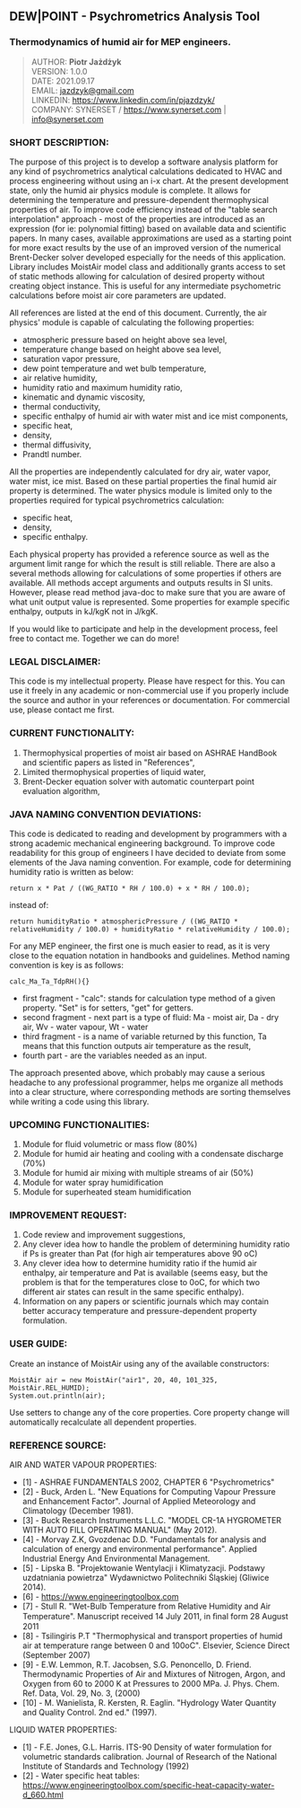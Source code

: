 ## DEW|POINT - Psychrometrics Analysis Tool

### Thermodynamics of humid air for MEP engineers.

> AUTHOR: <b>Piotr Jażdżyk</b> <br>
> VERSION: 1.0.0 <br>
> DATE: 2021.09.17<br>
> EMAIL: jazdzyk@gmail.com <br>
> LINKEDIN: https://www.linkedin.com/in/pjazdzyk/ <br>
> COMPANY: SYNERSET / https://www.synerset.com | info@synerset.com

### SHORT DESCRIPTION:
The purpose of this project is to develop a software analysis platform for any kind of psychrometrics analytical calculations dedicated to HVAC and process engineering without using an i-x chart.
At the present development state, only the humid air physics module is complete. 
It allows for determining the temperature and pressure-dependent thermophysical properties of air. To improve code efficiency instead of the "table search interpolation" approach - most of the properties are introduced as an expression (for ie: polynomial fitting) based on available data and scientific papers.  In many cases, available approximations are used as a starting point for more exact results by the use of an improved version of the numerical Brent-Decker solver developed especially for the needs of this application.
Library includes MoistAir model class and additionally grants access to set of static methods allowing for calculation of desired property without creating object instance.
This is useful for any intermediate psychometric calculations before moist air core parameters are updated.

All references are listed at the end of this document. Currently, the air physics' module is capable of calculating the following properties:
* atmospheric pressure based on height above sea level,
* temperature change based on height above sea level,
* saturation vapor pressure,
* dew point temperature and wet bulb temperature,
* air relative humidity,
* humidity ratio and maximum humidity ratio,
* kinematic and dynamic viscosity,
* thermal conductivity,
* specific enthalpy of humid air with water mist and ice mist components,
* specific heat,
* density,
* thermal diffusivity,
* Prandtl number.

All the properties are independently calculated for dry air, water vapor, water mist, ice mist. Based on these partial properties the final humid air property is determined.
The water physics module is limited only to the properties required for typical psychrometrics calculation:
* specific heat,
* density,
* specific enthalpy.

Each physical property has provided a reference source as well as the argument limit range for which the result is still reliable. There are also a several methods allowing for calculations of some properties if others are available.
All methods accept arguments and outputs results in SI units. However, please read method java-doc to make sure that you are aware of what unit output value is represented. Some properties for example specific enthalpy,
outputs in kJ/kgK not in J/kgK.

If you would like to participate and help in the development process, feel free to contact me. Together we can do more!

### LEGAL DISCLAIMER:
This code is my intellectual property. Please have respect for this. You can use it freely in any academic or non-commercial use if you
properly include the source and author in your references or documentation. For commercial use, please contact me first.

### CURRENT FUNCTIONALITY:
1. Thermophysical properties of moist air based on ASHRAE HandBook and scientific papers as listed in "References",
2. Limited thermophysical properties of liquid water,
3. Brent-Decker equation solver with automatic counterpart point evaluation algorithm,

### JAVA NAMING CONVENTION DEVIATIONS:
This code is dedicated to reading and development by programmers with a strong academic mechanical engineering background. 
To improve code readability for this group of engineers I have decided to deviate from some elements of the Java naming convention.
For example, code for determining humidity ratio is written as below:
```
return x * Pat / ((WG_RATIO * RH / 100.0) + x * RH / 100.0);
```
instead of:
```
return humidityRatio * atmosphericPressure / ((WG_RATIO * relativeHumidity / 100.0) + humidityRatio * relativeHumidity / 100.0);
```
For any MEP engineer, the first one is much easier to read, as it is very close to the equation notation in handbooks and guidelines.
Method naming convention is key is as follows:
```
calc_Ma_Ta_TdpRH(){}
```
- first fragment - "calc": stands for calculation type method of a given property. "Set" is for setters, "get" for getters. 
- second fragment - next part is a type of fluid: Ma - moist air, Da - dry air, Wv - water vapour, Wt - water
- third fragment - is a name of variable returned by this function, Ta means that this function outputs air temperature as the result,
- fourth part - are the variables needed as an input. 

The approach presented above, which probably may cause a serious headache to any professional programmer, helps me organize all methods into a clear
structure, where corresponding methods are sorting themselves while writing a code using this library.

### UPCOMING FUNCTIONALITIES:
1. Module for fluid volumetric or mass flow (80%)
2. Module for humid air heating and cooling with a condensate discharge (70%)
3. Module for humid air mixing with multiple streams of air (50%)
4. Module for water spray humidification
5. Module for superheated steam humidification

### IMPROVEMENT REQUEST:
1. Code review and improvement suggestions,
2. Any clever idea how to handle the problem of determining humidity ratio if Ps is greater than Pat (for high air temperatures above 90 oC)
3. Any clever idea how to determine humidity ratio if the humid air enthalpy, air temperature and Pat is available (seems easy, but the problem is that for the temperatures close to 0oC, 
for which two different air states can result in the same specific enthalpy).
4. Information on any papers or scientific journals which may contain better accuracy temperature and pressure-dependent property formulation.

### USER GUIDE:
Create an instance of MoistAir using any of the available constructors:
```
MoistAir air = new MoistAir("air1", 20, 40, 101_325, MoistAir.REL_HUMID);
System.out.println(air);
```
Use setters to change any of the core properties. Core property change will automatically recalculate all dependent properties.

### REFERENCE SOURCE:
AIR AND WATER VAPOUR PROPERTIES:
* [1] - ASHRAE FUNDAMENTALS 2002, CHAPTER 6 "Psychrometrics"
* [2] - Buck, Arden L. "New Equations for Computing Vapour Pressure and Enhancement Factor". Journal of Applied Meteorology and Climatology (December 1981).
* [3] - Buck Research Instruments L.L.C. "MODEL CR-1A HYGROMETER WITH AUTO FILL OPERATING MANUAL" (May 2012).
* [4] - Morvay Z.K, Gvozdenac D.D. "Fundamentals for analysis and calculation of energy and environmental performance". Applied Industrial Energy And Environmental Management.
* [5] - Lipska B. "Projektowanie Wentylacji i Klimatyzacji. Podstawy uzdatniania powietrza" Wydawnictwo Politechniki Śląskiej (Gliwice  2014).
* [6] - https://www.engineeringtoolbox.com
* [7] - Stull R. "Wet-Bulb Temperature from Relative Humidity and Air Temperature". Manuscript received 14 July 2011, in ﬁnal form 28 August 2011
* [8] - Tsilingiris P.T "Thermophysical and transport properties of humid air at temperature range between 0 and 100oC". Elsevier, Science Direct (September 2007)
* [9] - E.W. Lemmon, R.T. Jacobsen, S.G. Penoncello, D. Friend. Thermodynamic Properties of Air and Mixtures of Nitrogen, Argon, and Oxygen from 60 to 2000 K at Pressures to 2000 MPa. J. Phys. Chem. Ref. Data, Vol. 29, No. 3, (2000)
* [10] - M. Wanielista, R. Kersten,  R. Eaglin. "Hydrology Water Quantity and Quality Control. 2nd ed." (1997).

LIQUID WATER PROPERTIES:
* [1] - F.E. Jones, G.L. Harris. ITS-90 Density of water formulation for volumetric standards calibration. Journal of Research of the National Institute of Standards and Technology (1992)
* [2] - Water specific heat tables: https://www.engineeringtoolbox.com/specific-heat-capacity-water-d_660.html